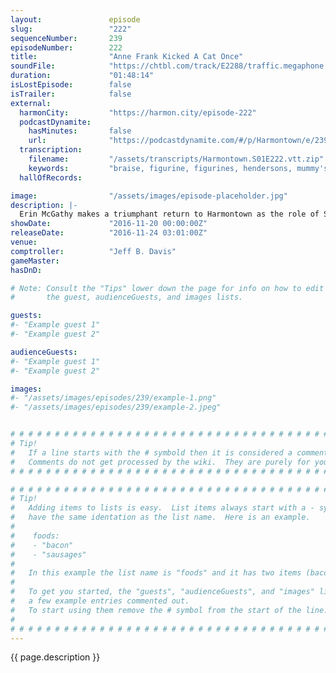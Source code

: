 ```yaml
---
layout:               episode
slug:                 "222"
sequenceNumber:       239
episodeNumber:        222
title:                "Anne Frank Kicked A Cat Once"
soundFile:            "https://chtbl.com/track/E2288/traffic.megaphone.fm/STA9729988647.mp3?updated=1596672956"
duration:             "01:48:14"
isLostEpisode:        false
isTrailer:            false
external:
  harmonCity:         "https://harmon.city/episode-222"
  podcastDynamite:
    hasMinutes:       false
    url:              "https://podcastdynamite.com/#/p/Harmontown/e/239/222"
  transcription:
    filename:         "/assets/transcripts/Harmontown.S01E222.vtt.zip"
    keywords:         "braise, figurine, figurines, hendersons, mummy's, tallness, undee's, proportionate, meundee's, grinchmas, martians, bandanas, cannes, tracksuit, waterworld, tombstone, coasters, violating, aw, lucas, spongebob, housekeeper, 6'4, sophia, captains"
  hallOfRecords:      

image:                "/assets/images/episode-placeholder.jpg"
description: |-
  Erin McGathy makes a triumphant return to Harmontown as the role of Spencer and brings the sounded of 20 sided die back to Harmontown! Bonus track: an all new song originally made for Harmontown by Colleen Green!
showDate:             "2016-11-20 00:00:00Z"
releaseDate:          "2016-11-24 03:01:00Z"
venue:                
comptroller:          "Jeff B. Davis"
gameMaster:           
hasDnD:               

# Note: Consult the "Tips" lower down the page for info on how to edit
#       the guest, audienceGuests, and images lists.

guests:
#- "Example guest 1"
#- "Example guest 2"

audienceGuests:
#- "Example guest 1"
#- "Example guest 2"

images:
#- "/assets/images/episodes/239/example-1.png"
#- "/assets/images/episodes/239/example-2.jpeg"


# # # # # # # # # # # # # # # # # # # # # # # # # # # # # # # # # # # # # # # # # # # # #
# Tip!
#   If a line starts with the # symbold then it is considered a comment.
#   Comments do not get processed by the wiki.  They are purely for your information.
# # # # # # # # # # # # # # # # # # # # # # # # # # # # # # # # # # # # # # # # # # # # #

# # # # # # # # # # # # # # # # # # # # # # # # # # # # # # # # # # # # # # # # # # # # #
# Tip!
#   Adding items to lists is easy.  List items always start with a - symbol and have
#   have the same identation as the list name.  Here is an example.
#
#    foods:
#    - "bacon"
#    - "sausages"
#
#   In this example the list name is "foods" and it has two items (bacon, and sausages).
#
#   To get you started, the "guests", "audienceGuests", and "images" lists below have
#   a few example entries commented out.
#   To start using them remove the # symbol from the start of the line.
#
# # # # # # # # # # # # # # # # # # # # # # # # # # # # # # # # # # # # # # # # # # # # #
---
```


<!-- The episode description will be rendered here -->
{{ page.description }}

<!-- Add your content BELOW here -->
<!-- vvvvvvvvvvvvvvvvvvvvvvvvvvv -->




<!-- ^^^^^^^^^^^^^^^^^^^^^^^^^^^ -->
<!-- Add your content ABOVE here -->

<!-- The episode gallery will be rendered here -->